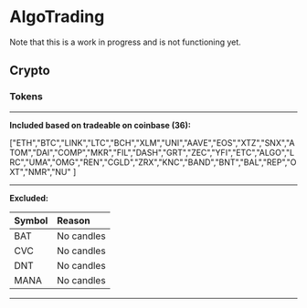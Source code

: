 # AlgoTrading

Note that this is a work in progress and is not functioning yet.

## Crypto

<!-- 

- Sells when reaching +[some percent specified in settings ("sell_pertentage_change")]
- Buys when falling below -[some percent specified in settings ("buy_pertentage_change")] 
- Bases trades on last 7 day mean value
-->

### Tokens

---
**Included based on tradeable on coinbase (36):**

["ETH","BTC","LINK","LTC","BCH","XLM","UNI","AAVE","EOS","XTZ","SNX","ATOM","DAI","COMP","MKR","FIL","DASH","GRT","ZEC","YFI","ETC","ALGO","LRC","UMA","OMG","REN","CGLD","ZRX","KNC","BAND","BNT","BAL","REP","OXT","NMR","NU"
]

---
**Excluded:**

| Symbol | Reason           |
| :----- | :--------------- |
| BAT    | No candles       |
| CVC    | No candles       |
| DNT    | No candles       |
| MANA   | No candles       |

---
